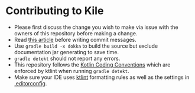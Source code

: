 # Contributing to Kile

- Please first discuss the change you wish to make via issue with the owners of this repository before making a change.
- Read [this article](https://chris.beams.io/posts/git-commit/) before writing commit messages.
- Use `gradle build -x dokka` to build the source but exclude documentation jar generating to save time.
- `gradle detekt` should not report any errors.
- This repository follows the [Kotlin Coding Conventions](https://kotlinlang.org/docs/reference/coding-conventions.html) which are enforced by ktlint when running `gradle detekt`.
- Make sure your IDE uses [ktlint](https://github.com/pinterest/ktlint) formatting rules as well as the settings in [.editorconfig](../.editorconfig).
